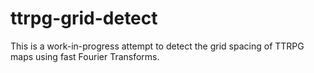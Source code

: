 # ttrpg-grid-detect

This is a work-in-progress attempt to detect the grid spacing of TTRPG maps using fast Fourier Transforms.